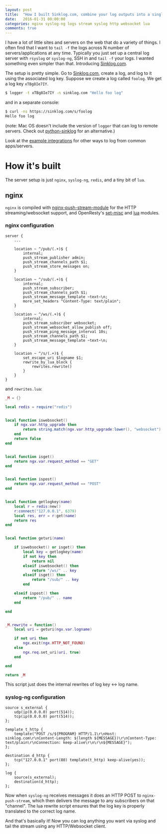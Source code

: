 ```yaml
---
layout: post
title:  "How I built Sinklog.com, combine your log outputs into a single stream."
date:   2016-01-31 00:00:00
categories: nginx syslog-ng logs stream syslog http websocket lua
comments: true
---
```


I have a lot of little sites and servers on the web that do a variety of things.  I often find that I want to `tail -f` the logs across N number of servers/applications at any time.  Typically you just set up a central log server with `rsyslog` or `syslog-ng`, SSH in and `tail -f` your logs.  I wanted something even simpler than that.  Introducing [Sinklog.com](https://sinklog.com).


The setup is pretty simple.  Go to [Sinklog.com](https://sinklog.com), create a log, and log to it using the associated log key.  Suppose we create a log called `foolog`.  We get a log key `xTBg8Ie7IY`.

```bash
$ logger -t xTBg8Ie7IY -n sinklog.com "Hello foo log"
```

and in a separate console:

```bash
$ curl -ns https://sinklog.com/s/foolog
Hello foo log
```

(note: Mac OS doesn't include the version of `logger` that can log to remote servers.  Check out [python-sinklog](https://github.com/sinklog/python-sinklog) for an alternative.)


Look at the [example integrations](https://github.com/sinklog/sinklog-examples) for other ways to log from common apps/servers.

# How it's built
The server setup is just `nginx`, `syslog-ng`, `redis`, and a tiny bit of `lua`.

## nginx

`nginx` is compiled with [nginx-push-stream-module](https://github.com/wandenberg/nginx-push-stream-module) for the HTTP streaming/websocket support, and OpenResty's [set-misc](https://github.com/openresty/set-misc-nginx-module) and [lua](https://github.com/openresty/lua-nginx-module) modules.

### nginx configuration

```nginx
server {
    ...

    location ~ ^/pub/(.+)$ {
        internal;
        push_stream_publisher admin;
        push_stream_channels_path $1;
        push_stream_store_messages on;
    }

    location ~ ^/sub/(.+)$ {
        internal;
        push_stream_subscriber;
        push_stream_channels_path $1;
        push_stream_message_template ~text~\n;
        more_set_headers "Content-Type: text/plain";
    }

    location ~ ^/ws/(.+)$ {
        internal;
        push_stream_subscriber websocket;
        push_stream_websocket_allow_publish off;
        push_stream_ping_message_interval 10s;
        push_stream_channels_path $1;
        push_stream_message_template ~text~\n;
    }

    location ~ ^/s/(.+)$ {
        set_escape_uri $logname $1;
        rewrite_by_lua_block {
            rewrites.rewrite()
        }
    }
}
```

and `rewrites.lua`:

```lua
_M = {}

local redis = require("redis")


local function iswebsocket()
    if ngx.var.http_upgrade then
        return string.match(ngx.var.http_upgrade:lower(), "websocket")
    end
    return false
end


local function isget()
    return ngx.var.request_method == "GET"
end


local function ispost()
    return ngx.var.request_method == "POST"
end


local function getlogkey(name)
    local r = redis:new()
    r:connect("127.0.0.1", 6379)
    local res, err = r:get(name)
    return res
end


local function geturi(name)

    if iswebsocket() or isget() then
        local key = getlogkey(name)
        if not key then
            return nil
        elseif iswebsocket() then
            return "/ws/" .. key
        elseif isget() then
            return "/sub/" .. key
        end

    elseif ispost() then
        return "/pub/" .. name
    end

end


_M.rewrite = function()
    local uri = geturi(ngx.var.logname)

    if not uri then
        ngx.exit(ngx.HTTP_NOT_FOUND)
    else
        ngx.req.set_uri(uri, true)
    end

end

return _M
```

This script just does the internal rewrites of log key <-> log name.


### syslog-ng configuration

```syslog-ng
source s_external {
    udp(ip(0.0.0.0) port(514));
    tcp(ip(0.0.0.0) port(514));
};

template t_http {
    template("POST /s/${PROGRAM} HTTP/1.1\r\nHost: sinklog.com\r\nContent-Length: $(length ${MESSAGE})\r\nContent-Type: text/plain\r\nConnection: keep-alive\r\n\r\n${MESSAGE}");
};

destination d_http {
    tcp("127.0.0.1" port(80) template(t_http) keep-alive(yes));
};

log {
    source(s_external);
    destination(d_http);
};
```

Now when `syslog-ng` receives messages it does an HTTP POST to `nginx-push-stream`, which then delivers the message to any subscribers on that "channel".  The lua rewrite script ensures that the log key is properly translated to the correct log name.

And that's basically it!  Now you can log anything you want via syslog and tail the stream using any HTTP/Websocket client.



